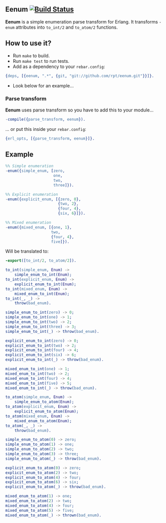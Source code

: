 ## Eenum [![Build Status][travis_ci_image]][travis_ci]

**Eenum** is a simple enumeration parse transform for Erlang.
It transforms `-enum` attributes into `to_int/2` and `to_atom/2` functions.

## How to use it?

 * Run `make` to build.
 * Run `make test` to run tests.
 * Add as a dependency to your `rebar.config`:

```erlang
{deps, [{eenum, ".*", {git, "git://github.com/rpt/eenum.git"}}]}.
```

 * Look below for an example...

### Parse transform

**Eenum** uses parse transform so you have to add this to your module...

```erlang
-compile({parse_transform, eenum}).
```

... or put this inside your `rebar.config`:

```erlang
{erl_opts, [{parse_transform, eenum}]}.
```

## Example

```erlang
%% Simple enumeration
-enum({simple_enum, [zero,
                     one,
                     two,
                     three]}).

%% Explicit enumeration
-enum({explicit_enum, [{zero, 0},
                       {two, 2},
                       {four, 4},
                       {six, 6}]}).

%% Mixed enumeration
-enum({mixed_enum, [{one, 1},
                    two,
                    {four, 4},
                    five]}).
```

Will be translated to:

```erlang
-export([to_int/2, to_atom/2]).

to_int(simple_enum, Enum) ->
    simple_enum_to_int(Enum);
to_int(explicit_enum, Enum) ->
    explicit_enum_to_int(Enum);
to_int(mixed_enum, Enum) ->
    mixed_enum_to_int(Enum);
to_int(_, _) ->
    throw(bad_enum).

simple_enum_to_int(zero) -> 0;
simple_enum_to_int(one) -> 1;
simple_enum_to_int(two) -> 2;
simple_enum_to_int(three) -> 3;
simple_enum_to_int(_) -> throw(bad_enum).

explicit_enum_to_int(zero) -> 0;
explicit_enum_to_int(two) -> 2;
explicit_enum_to_int(four) -> 4;
explicit_enum_to_int(six) -> 6;
explicit_enum_to_int(_) -> throw(bad_enum).

mixed_enum_to_int(one) -> 1;
mixed_enum_to_int(two) -> 2;
mixed_enum_to_int(four) -> 4;
mixed_enum_to_int(five) -> 5;
mixed_enum_to_int(_) -> throw(bad_enum).

to_atom(simple_enum, Enum) ->
    simple_enum_to_atom(Enum);
to_atom(explicit_enum, Enum) ->
    explicit_enum_to_atom(Enum);
to_atom(mixed_enum, Enum) ->
    mixed_enum_to_atom(Enum);
to_atom(_, _) ->
    throw(bad_enum).

simple_enum_to_atom(0) -> zero;
simple_enum_to_atom(1) -> one;
simple_enum_to_atom(2) -> two;
simple_enum_to_atom(3) -> three;
simple_enum_to_atom(_) -> throw(bad_enum).

explicit_enum_to_atom(0) -> zero;
explicit_enum_to_atom(2) -> two;
explicit_enum_to_atom(4) -> four;
explicit_enum_to_atom(6) -> six;
explicit_enum_to_atom(_) -> throw(bad_enum).

mixed_enum_to_atom(1) -> one;
mixed_enum_to_atom(2) -> two;
mixed_enum_to_atom(4) -> four;
mixed_enum_to_atom(5) -> five;
mixed_enum_to_atom(_) -> thrown(bad_enum).
```

[travis_ci]:
http://travis-ci.org/rpt/eenum
[travis_ci_image]:
https://secure.travis-ci.org/rpt/eenum.png
